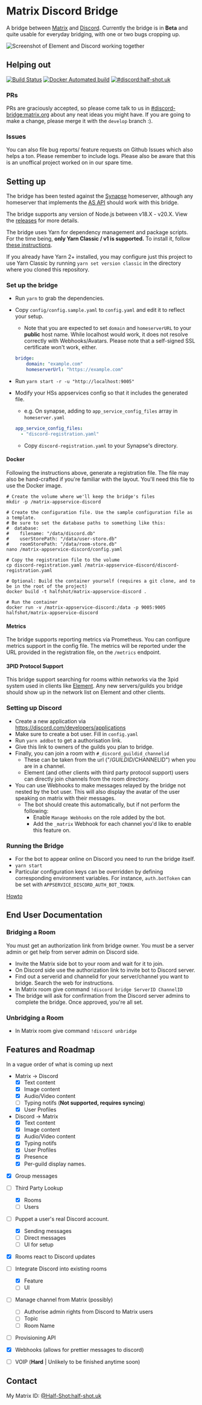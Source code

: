 # Matrix Discord Bridge

A bridge between [Matrix](http://matrix.org/) and [Discord](https://discord.com/).
Currently the bridge is in **Beta** and quite usable for everyday
bridging, with one or two bugs cropping up.

![Screenshot of Element and Discord working together](screenshot.png)


## Helping out


[![Build Status](https://travis-ci.org/Half-Shot/matrix-appservice-discord.svg?branch=develop)](https://travis-ci.org/Half-Shot/matrix-appservice-discord)
[![Docker Automated build](https://img.shields.io/docker/builds/halfshot/matrix-appservice-discord.svg)](https://hub.docker.com/r/halfshot/matrix-appservice-discord)
[![#discord:half-shot.uk](https://img.shields.io/matrix/discord:half-shot.uk.svg?server_fqdn=matrix.half-shot.uk&label=%23discord:half-shot.uk&logo=matrix)](https://matrix.to/#/#discord:half-shot.uk)

### PRs
PRs are graciously accepted, so please come talk to us in [#discord-bridge:matrix.org](https://matrix.to/#/#discord-bridge:matrix.org)
about any neat ideas you might have. If you are going to make a change, please merge it with the `develop` branch :).

### Issues
You can also file bug reports/ feature requests on Github Issues which also helps a ton. Please remember to include logs.
Please also be aware that this is an unoffical project worked on in our spare time.

## Setting up

The bridge has been tested against the [Synapse](https://github.com/matrix-org/synapse) homeserver, although any homeserver
that implements the [AS API](https://matrix.org/docs/spec/application_service/r0.1.0.html) should work with this bridge.

The bridge supports any version of Node.js between v18.X - v20.X. View the [releases](https://nodejs.org/en/about/releases/) for more details.

The bridge uses Yarn for dependency management and package scripts.
For the time being, **only Yarn Classic / v1 is supported.** To install it, follow [these instructions](https://classic.yarnpkg.com/en/docs/install).

If you already have Yarn 2+ installed, you may configure just this project to use Yarn Classic
by running ``yarn set version classic`` in the directory where you cloned this repository.

### Set up the bridge

* Run ``yarn`` to grab the dependencies.
* Copy ``config/config.sample.yaml`` to ``config.yaml`` and edit it to reflect your setup.
  * Note that you are expected to set ``domain`` and ``homeserverURL`` to your **public** host name.
  While localhost would work, it does not resolve correctly with Webhooks/Avatars.
  Please note that a self-signed SSL certificate won't work, either.

  ```yaml
  bridge:
      domain: "example.com"
      homeserverUrl: "https://example.com"
  ```

* Run ``yarn start -r -u "http://localhost:9005"``
* Modify your HSs appservices config so that it includes the generated file.
  * e.g. On synapse, adding to ``app_service_config_files`` array in ``homeserver.yaml``

  ```yaml
  app_service_config_files:
    - "discord-registration.yaml"
  ```

  * Copy ``discord-registration.yaml`` to your Synapse's directory.

#### Docker

Following the instructions above, generate a registration file. The file may also be hand-crafted if you're familiar with the layout. You'll need this file to use the Docker image.

```shell
# Create the volume where we'll keep the bridge's files
mkdir -p /matrix-appservice-discord

# Create the configuration file. Use the sample configuration file as a template.
# Be sure to set the database paths to something like this:
#  database:
#    filename: "/data/discord.db"
#    userStorePath: "/data/user-store.db"
#    roomStorePath: "/data/room-store.db"
nano /matrix-appservice-discord/config.yaml

# Copy the registration file to the volume
cp discord-registration.yaml /matrix-appservice-discord/discord-registration.yaml

# Optional: Build the container yourself (requires a git clone, and to be in the root of the project)
docker build -t halfshot/matrix-appservice-discord .

# Run the container
docker run -v /matrix-appservice-discord:/data -p 9005:9005 halfshot/matrix-appservice-discord
```
#### Metrics

The bridge supports reporting metrics via Prometheus. You can configure metrics support in the config
file. The metrics will be reported under the URL provided in the registration file, on the `/metrics` endpoint.

#### 3PID Protocol Support

This bridge support searching for rooms within networks via the 3pid system
used in clients like [Element](https://element.io). Any new servers/guilds you bridge
should show up in the network list on Element and other clients.

### Setting up Discord

* Create a new application via https://discord.com/developers/applications
* Make sure to create a bot user. Fill in ``config.yaml``
* Run ``yarn addbot`` to get a authorisation link.
* Give this link to owners of the guilds you plan to bridge.
* Finally, you can join a room with ``#_discord_guildid_channelid``
  * These can be taken from the url ("/$GUILDID/$CHANNELID") when you are in a channel.
  * Element (and other clients with third party protocol support) users can directly join channels from the room directory.
* You can use Webhooks to make messages relayed by the bridge not nested by the bot user. This will also display the avatar of the user speaking on matrix with their messages.
  * The bot should create this automatically, but if not perform the following:
    * Enable ``Manage Webhooks`` on the role added by the bot.
    * Add the ``_matrix`` Webhook for each channel you'd like to enable this feature on.

### Running the Bridge

* For the bot to appear online on Discord you need to run the bridge itself.
* ``yarn start``
* Particular configuration keys can be overridden by defining corresponding environment variables. For instance, `auth.botToken` can be set with `APPSERVICE_DISCORD_AUTH_BOT_TOKEN`.

[Howto](./docs/howto.md)

## End User Documentation

### Bridging a Room

You must get an authorization link from bridge owner. You must be a server admin or get
help from server admin on Discord side.

* Invite the Matrix side bot to your room and wait for it to join.
* On Discord side use the authorization link to invite bot to Discord server.
* Find out a serverid and channelid for your server/channel you want to bridge. Search the web for instructions.
* In Matrix room give command ``!discord bridge ServerID ChannelID``
* The bridge will ask for confirmation from the Discord server admins to complete the bridge. Once approved, you're all set.

### Unbridging a Room

* In Matrix room give command ``!discord unbridge``

## Features and Roadmap
In a vague order of what is coming up next

 - Matrix -> Discord
     - [x] Text content
     - [x] Image content
     - [x] Audio/Video content
     - [ ] Typing notifs (**Not supported, requires syncing**)
     - [x] User Profiles
 - Discord -> Matrix
     - [x] Text content
     - [x] Image content
     - [x] Audio/Video content
     - [x] Typing notifs
     - [x] User Profiles
     - [x] Presence
     - [x] Per-guild display names.
 - [x] Group messages
 - [ ] Third Party Lookup
    - [x] Rooms
    - [ ] Users
 - [ ] Puppet a user's real Discord account.
    - [x] Sending messages
    - [ ] Direct messages
    - [ ] UI for setup
 - [x] Rooms react to Discord updates
 - [ ] Integrate Discord into existing rooms
    - [x] Feature
    - [ ] UI
 - [ ] Manage channel from Matrix (possibly)
    - [ ] Authorise admin rights from Discord to Matrix users
    - [ ] Topic
    - [ ] Room Name
 - [ ] Provisioning API
 - [x] Webhooks (allows for prettier messages to discord)
 - [ ] VOIP (**Hard** | Unlikely to be finished anytime soon)


## Contact

My Matrix ID: [@Half-Shot:half-shot.uk](https://matrix.to/#/@Half-Shot:half-shot.uk)
